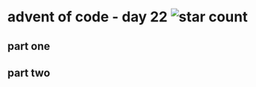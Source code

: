 # advent of code - day 22 ![star count](https://img.shields.io/badge/Stars-0%2F2-red)

## part one

## part two
